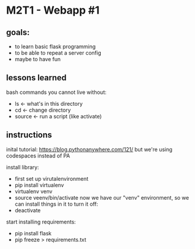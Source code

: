 # M2T1 - Webapp #1 

## goals: 
- to learn basic flask programming
- to be able to repeat a server config
- maybe to have fun

## lessons learned 
bash commands you cannot live without:
- ls <- what's in this directory
- cd <- change directory
- source <- run a script (like activate)

## instructions
inital tutorial: https://blog.pythonanywhere.com/121/ 
but we're using codespaces instead of PA

install library:

 - first set up virutalenvironment
 - pip install virtualenv
 - virtualenv venv
 - source veenv/bin/activate
 now we have our "venv" environment, so we can install things in it
 to turn it off: 
 - deactivate

 start installing requirements:
 - pip install flask
 - pip freeze > requirements.txt